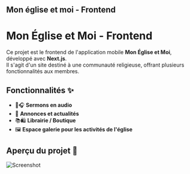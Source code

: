 ## Mon église et moi - Frontend

# Mon Église et Moi - Frontend  

Ce projet est le frontend de l'application mobile **Mon Église et Moi**, développé avec **Next.js**.  
Il s'agit d'un site destiné à une communauté religieuse, offrant plusieurs fonctionnalités aux membres.  

## Fonctionnalités ✨  
- 📖🎧 **Sermons en audio**  
- 📰 **Annonces et actualités**  
- 📚🛍️ **Librairie / Boutique**  
- 🖼️ **Espace galerie pour les activités de l'église**  

## Aperçu du projet 📸  
![Screenshot](public/images/screenshot.png)  
